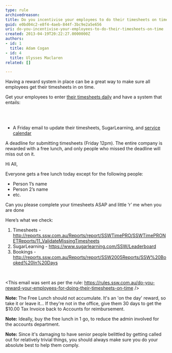 ```yaml
---
type: rule
archivedreason: 
title: Do you incentivise your employees to do their timesheets on time?
guid: e0bd04c2-e8f4-4aeb-844f-3bc9e2a5e656
uri: do-you-incentivise-your-employees-to-do-their-timesheets-on-time
created: 2013-04-19T20:22:27.0000000Z
authors:
- id: 1
  title: Adam Cogan
- id: 4
  title: Ulysses Maclaren
related: []

---
```



<p>​Having a reward system in place can be a great way to make sure all employees get their timesheets in on time.<br></p><p>Get your employees to enter <a href="/Pages/when-to-enter-your-timesheets.aspx">their timesheets daily</a> and have a system that entails&#58;<br></p>
                
<br><excerpt class='endintro'></excerpt><br>
<ul><li>A Friday email to update their timesheets, SugarLearning, and&#160;<a href="/_layouts/15/FIXUPREDIRECT.ASPX?WebId=3dfc0e07-e23a-4cbb-aac2-e778b71166a2&amp;TermSetId=07da3ddf-0924-4cd2-a6d4-a4809ae20160&amp;TermId=f33028a9-bf89-4237-87b4-3ef61eba65bf">service calendar</a><br></li></ul><p class="ssw15-rteElement-P">A deadline for submitting timesheets (Friday 12pm). The entire company is rewarded with a free lunch, and only people who missed the deadline will miss out on it.<br></p><div class="greyBox"><p>Hi All,</p><p>Everyone gets a free lunch today except for the following people&#58;</p><ul><li>Person 1’s name <br></li><li>Person 2’s name<br></li><li>etc.​<br></li></ul><p>Can you please complete your timesheets ASAP and little ‘r’ me when you are done</p><p>Here’s what we check&#58;</p><ol><li>Timesheets - <a href="http&#58;//reports.ssw.com.au/Reports/report/SSWTimePRO/SSWTimePRONETReports/11_ValidateMissingTimesheets%22">http&#58;//reports.ssw.com.au/Reports/report/SSWTimePRO/SSWTimePRONETReports/11_ValidateMissingTimesheets</a> <br></li><li>SugarLearning - <a href="https&#58;//www.sugarlearning.com/SSW/Leaderboard">https&#58;//www.sugarlearning.com/SSW/Leaderboard</a></li><li>Bookings - <a href="http&#58;//reports.ssw.com.au/Reports/report/SSW2005Reports/SSW%20Booked%20In%20Days">http&#58;//reports.ssw.com.au/Reports/report/SSW2005Reports/SSW%20Booked%20In%20Days</a></li></ol>​ 
<p>&lt;This email was sent as per the rule&#58; <a href="/_layouts/15/FIXUPREDIRECT.ASPX?WebId=3dfc0e07-e23a-4cbb-aac2-e778b71166a2&amp;TermSetId=07da3ddf-0924-4cd2-a6d4-a4809ae20160&amp;TermId=9bbec8d8-f552-46c1-a34e-fdaaa127662b">https&#58;//rules.ssw.com.au/do-you-reward-your-employees-for-doing-their-timesheets-on-time</a>&#160;/&gt;<br></p></div><p>
   <strong> Note&#58; </strong>The Free Lunch should not accumulate. It's an 'on the day' reward, so take it or leave it... If they're not in the office, give them 30 days to get the $10.00 Tax Invoice back to Accounts for reimbursement. <br></p><div><p> 
      <strong> Note&#58;</strong>&#160;Ideally, buy the free lunch in 1 go, to reduce the admin involved for the accounts department.<br></p><p>
      <strong>Note&#58;</strong>&#160;Since it's damaging to have senior people belittled by getting called out for relatively trivial things, you should always make sure you do your absolute best to help them comply.<br></p></div>


